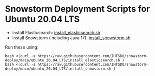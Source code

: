 # Snowstorm Deployment Scripts for **Ubuntu 20.04 LTS**

- Install Elasticsearch: [install_elasticsearch.sh](install_elasticsearch.sh)
- Install Snowstorm (including Java 17): [install_snowstorm.sh](install_snowstorm.sh)

Run these using:
```
bash <(curl -s https://raw.githubusercontent.com/IHTSDO/snowstorm-deploy/main/ubuntu_20.04_LTS/install_elasticsearch.sh )
bash <(curl -s https://raw.githubusercontent.com/IHTSDO/snowstorm-deploy/main/ubuntu_20.04_LTS/install_snowstorm.sh )
```
